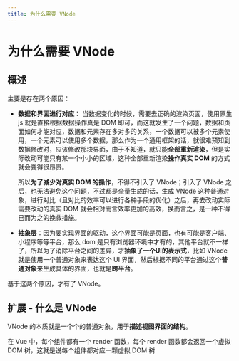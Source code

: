 ```yaml
---
title: 为什么需要 VNode
---
```


# 为什么需要 VNode

## 概述

主要是存在两个原因：

- **数据和界面进行对应**：
    当数据变化的时候，需要去正确的渲染页面，使用原生 js 就是直接根据数据操作真是 DOM 即可，而这就发生了一个问题，数据和页面如何才能对应，数据和元素存在多对多的关系，一个数据可以被多个元素使用，一个元素可以使用多个数据，那么作为一个通用框架的话，就很难预知到数据修改时，应该修改那块界面，由于不知道，就只能**全部重新渲染**，但是实际改动可能只有某一个小小的区域，这种全部重新渲染**操作真实 DOM** 的方式就会变得很昂贵。
    
    所以**为了减少对真实 DOM 的操作**，不得不引入了 VNode；引入了 VNode 之后，也无法避免这个问题，不过都是全量生成的话，生成 VNode 这种普通对象，进行对比（且对比的效率可以进行各种手段的优化）之后，再去改动实际需要改动的真实 DOM 就会相对而言效率更加的高效，换而言之，是一种不得已而为之的挽救措施。

- **抽象层**：因为要实现界面的驱动，这个界面可能是页面，也有可能是客户端、小程序等等平台，那么 dom 是只有浏览器环境中才有的，其他平台就不一样了，所以为了消除平台之间的差异，才**抽象了一个UI的表示式**，比如 VNode 就是使用一个普通对象来表达这个 UI 界面，然后根据不同的平台通过这个**普通对象**来生成具体的界面，也就是**跨平台**。

基于这两个原因，才有了 VNode。

## 扩展 - 什么是 VNode

VNode 的本质就是一个个的普通对象，用于**描述视图界面的结构**。

在 Vue 中，每个组件都有一个 render 函数，每个 render 函数都会返回一个虚拟 DOM 树，这就是说每个组件都对应一颗虚拟 DOM 树
